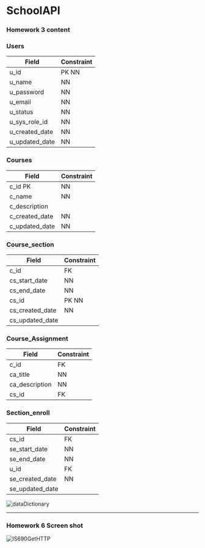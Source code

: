 # SchoolAPI

### Homework 3 content 

### Users	
|Field | Constraint |
| -----| ---------- |
|u_id	 |PK NN       |
|u_name|NN|
|u_password|	NN|
|u_email|	NN|
|u_status|	NN|
|u_sys_role_id|	NN|
|u_created_date|	NN|
|u_updated_date|	NN|

### Courses
|Field | Constraint |
| -----| ---------- |
|c_id	PK| NN|
|c_name|	NN|
|c_description|	
|c_created_date	|NN|
|c_updated_date |NN|

### Course_section	
|Field | Constraint |
| -----| ---------- |
|c_id|	FK|
|cs_start_date|	NN|
|cs_end_date|	NN|
|cs_id |PK NN|
|cs_created_date|	NN|
|cs_updated_date|	

### Course_Assignment	
|Field | Constraint |
| -----| ---------- |
|c_id|	FK|
|ca_title|	NN|
|ca_description| NN|
|cs_id	|FK|

### Section_enroll	
|Field | Constraint |
| -----| ---------- |
|cs_id|	FK|
|se_start_date|	NN|
|se_end_date|	NN|
|u_id| 	FK|
|se_created_date|	NN|
|se_updated_date|	

![dataDictionary](https://user-images.githubusercontent.com/17055891/123499434-ad431500-d604-11eb-9eeb-187f8761adcb.JPG)

-------

### Homework 6 Screen shot

![IS690GetHTTP](https://user-images.githubusercontent.com/17055891/126851332-a5ac6cd0-00d2-405f-a17c-e06976044579.JPG)


